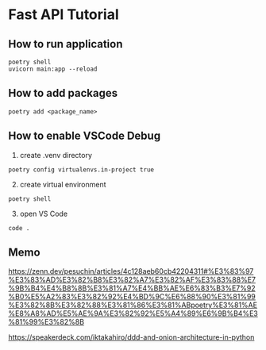 Fast API Tutorial
===

## How to run application
```
poetry shell
uvicorn main:app --reload
```

## How to add packages
```
poetry add <package_name>
```

## How to enable VSCode Debug

1. create .venv directory
```
poetry config virtualenvs.in-project true
```

2. create virtual environment
```
poetry shell
```

3. open VS Code
```
code .
```

## Memo

https://zenn.dev/pesuchin/articles/4c128aeb60cb42204311#%E3%83%97%E3%83%AD%E3%82%B8%E3%82%A7%E3%82%AF%E3%83%88%E7%9B%B4%E4%B8%8B%E3%81%A7%E4%BB%AE%E6%83%B3%E7%92%B0%E5%A2%83%E3%82%92%E4%BD%9C%E6%88%90%E3%81%99%E3%82%8B%E3%82%88%E3%81%86%E3%81%ABpoetry%E3%81%AE%E8%A8%AD%E5%AE%9A%E3%82%92%E5%A4%89%E6%9B%B4%E3%81%99%E3%82%8B



https://speakerdeck.com/iktakahiro/ddd-and-onion-architecture-in-python
